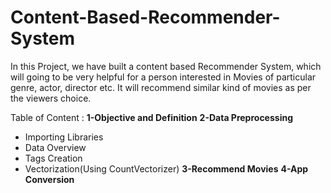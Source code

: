 # Content-Based-Recommender-System
In this Project, we have built a content based Recommender System, which will going to be very helpful for a person interested in Movies of  particular genre, actor, director  etc. It will recommend similar kind of movies as per the viewers choice.

Table of Content :
**1-Objective and Definition**
**2-Data Preprocessing**
   - Importing Libraries
   - Data Overview
   - Tags Creation
   - Vectorization(Using CountVectorizer)
**3-Recommend Movies**
**4-App Conversion**
